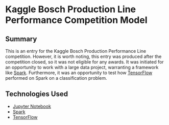 # Kaggle Bosch Production Line Performance Competition Model

## Summary
This is an entry for the Kaggle Bosch Production Performance Line competition.
However, it is worth noting, this entry was produced after the competition
closed, so it was not eligible for any awards.  It was initiated for an
opportunity to work with a large data project, warranting a framework like
[Spark](http://spark.apache.org).  Furthermore, it was an opportunity to test 
how [TensorFlow](https://www.tensorflow.org) performed on Spark on a 
classification problem.

## Technologies Used

* [Jupyter Notebook](http://jupyter.org)
* [Spark](http://spark.apache.org)
* [TensorFlow](https://www.tensorflow.org)